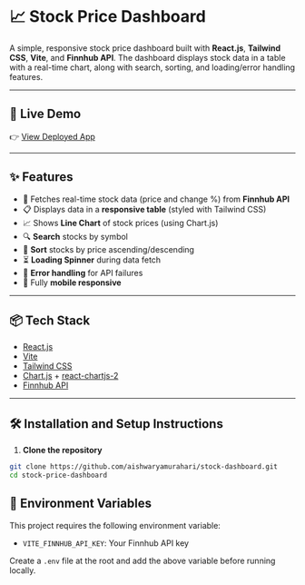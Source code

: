 # 📈 Stock Price Dashboard

A simple, responsive stock price dashboard built with **React.js**, **Tailwind CSS**, **Vite**, and **Finnhub API**.
The dashboard displays stock data in a table with a real-time chart, along with search, sorting, and loading/error handling features.

---

## 🚀 Live Demo

👉 [View Deployed App](https://stock-dashboard-lduf5hxkw-aishwarya-muraharis-projects.vercel.app/)

---

## ✨ Features

- 🔄 Fetches real-time stock data (price and change %) from **Finnhub API**
- 📋 Displays data in a **responsive table** (styled with Tailwind CSS)
- 📈 Shows **Line Chart** of stock prices (using Chart.js)
- 🔍 **Search** stocks by symbol
- 🔀 **Sort** stocks by price ascending/descending
- ⏳ **Loading Spinner** during data fetch
- 🚨 **Error handling** for API failures
- 📱 Fully **mobile responsive**

---

## 📦 Tech Stack

- [React.js](https://react.dev/)
- [Vite](https://vitejs.dev/)
- [Tailwind CSS](https://tailwindcss.com/)
- [Chart.js](https://www.chartjs.org/) + [react-chartjs-2](https://react-chartjs-2.js.org/)
- [Finnhub API](https://finnhub.io/)

---

## 🛠️ Installation and Setup Instructions

1. **Clone the repository**

```bash
git clone https://github.com/aishwaryamurahari/stock-dashboard.git
cd stock-price-dashboard
```
## 🔐 Environment Variables

This project requires the following environment variable:

- `VITE_FINNHUB_API_KEY`: Your Finnhub API key

Create a `.env` file at the root and add the above variable before running locally.

